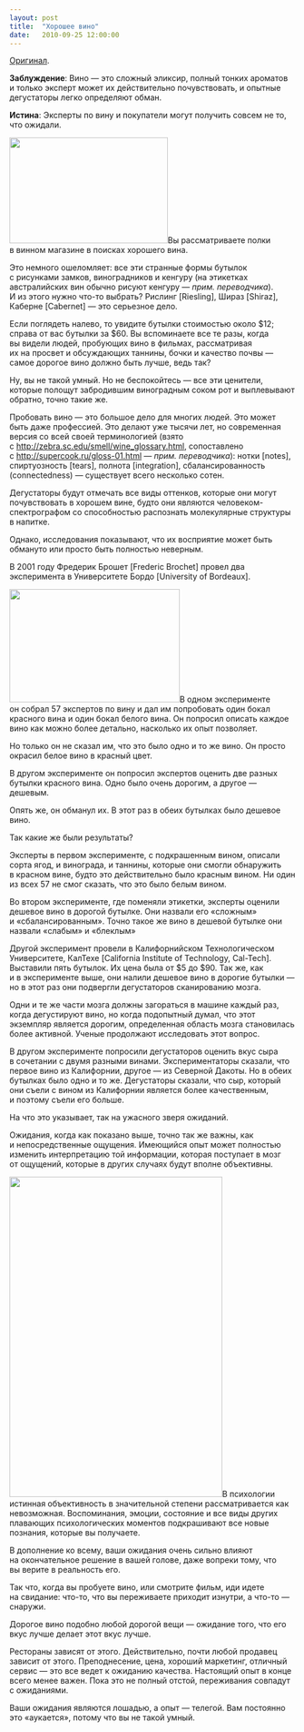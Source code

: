 ```yaml
---
layout: post
title:  "Хорошее вино"
date:   2010-09-25 12:00:00
---
```

<p><a href="http://youarenotsosmart.com/2010/02/24/fine-wine/">Оригинал</a>.</p>
<p><strong>Заблуждение</strong>: Вино — это сложный эликсир, полный тонких ароматов и только эксперт может их действительно почувствовать, и опытные дегустаторы легко определяют обман.</p>
<p><strong>Истина</strong>: Эксперты по вину и покупатели могут получить совсем не то, что ожидали.</p>
<p><a href="http://youarenotsosmart.ru/wp-content/uploads/2010/09/wine-tasting.jpg"><img height="186" width="279" alt="" src="https://web.archive.org/web/20140330025327im_/http://youarenotsosmart.ru/wp-content/uploads/2010/09/wine-tasting.jpg" title="wine-tasting" class="alignright size-full wp-image-91" /></a>Вы рассматриваете полки в винном магазине в поисках хорошего вина.</p>
<p>Это немного ошеломляет: все эти странные формы бутылок с рисунками замков, виноградников и кенгуру (на этикетках австралийских вин обычно рисуют кенгуру — <em>прим. переводчика</em>). И из этого нужно что-то выбрать? Рислинг [Riesling], Шираз [Shiraz], Каберне [Cabernet] — это серьезное дело.</p>
<p>Если поглядеть налево, то увидите бутылки стоимостью около $12; справа от вас бутылки за $60. Вы вспоминаете все те разы, когда вы видели людей, пробующих вино в фильмах, рассматривая их на просвет и обсуждающих таннины, бочки и качество почвы — самое дорогое вино должно быть лучше, ведь так?</p>
<p>Ну, вы не такой умный. Но не беспокойтесь — все эти ценители, которые полощут забродившим виноградным соком рот и выплевывают обратно, точно такие же.</p>
<p><span id="more-90"></span>Пробовать вино — это большое дело для многих людей. Это может быть даже профессией. Это делают уже тысячи лет, но современная версия со всей своей терминологией (взято с <a href="http://zebra.sc.edu/smell/wine_glossary.html">http://zebra.sc.edu/smell/wine_glossary.html</a>, сопоставлено с <a href="http://supercook.ru/gloss-01.html">http://supercook.ru/gloss-01.html</a> — <em>прим. переводчика</em>): нотки [notes], спиртуозность [tears], полнота [integration], сбалансированность (connectedness) — существует всего несколько сотен.</p>
<p>Дегустаторы будут отмечать все виды оттенков, которые они могут почувствовать в хорошем вине, будто они являются человеком-спектрографом со способностью распознать молекулярные структуры в напитке.</p>
<p>Однако, исследования показывают, что их восприятие может быть обмануто или просто быть полностью неверным.</p>
<p>В 2001 году Фредерик Брошет [Frederic Brochet] провел два эксперимента в Университете Бордо [University of Bordeaux].</p>
<p><a href="http://youarenotsosmart.ru/wp-content/uploads/2010/09/Wine-Tasting-2.jpg"><img height="199" width="300" alt="" src="https://web.archive.org/web/20140330025327im_/http://youarenotsosmart.ru/wp-content/uploads/2010/09/Wine-Tasting-2-300x199.jpg" title="Wine Tasting 2" class="alignleft size-medium wp-image-92" /></a>В одном эксперименте он собрал 57 экспертов по вину и дал им попробовать один бокал красного вина и один бокал белого вина. Он попросил описать каждое вино как можно более детально, насколько их опыт позволяет.</p>
<p>Но только он не сказал им, что это было одно и то же вино. Он просто окрасил белое вино в красный цвет.</p>
<p>В другом эксперименте он попросил экспертов оценить две разных бутылки красного вина. Одно было очень дорогим, а другое — дешевым.</p>
<p>Опять же, он обманул их. В этот раз в обеих бутылках было дешевое вино.</p>
<p>Так какие же были результаты?</p>
<p>Эксперты в первом эксперименте, с подкрашенным вином, описали сорта ягод, и винограда, и таннины, которые они смогли обнаружить в красном вине, будто это действительно было красным вином. Ни один из всех 57 не смог сказать, что это было белым вином.</p>
<p>Во втором эксперименте, где поменяли этикетки, эксперты оценили дешевое вино в дорогой бутылке. Они назвали его «сложным» и «сбалансированным». Точно такое же вино в дешевой бутылке они назвали «слабым» и «блеклым»</p>
<p>Другой эксперимент провели в Калифорнийском Технологическом Университете, КалТехе [California Institute of Technology, Cal-Tech]. Выставили пять бутылок. Их цена была от $5 до $90. Так же, как и в эксперименте выше, они налили дешевое вино в дорогие бутылки — но в этот раз они подвергли дегустаторов сканированию мозга.</p>
<p>Одни и те же части мозга должны загораться в машине каждый раз, когда дегустируют вино, но когда подопытный думал, что этот экземпляр является дорогим, определенная область мозга становилась более активной. Ученые продолжают исследовать этот вопрос.</p>
<p>В другом эксперименте попросили дегустаторов оценить вкус сыра в сочетании с двумя разными винами. Экспериментаторы сказали, что первое вино из Калифорнии, другое — из Северной Дакоты. Но в обеих бутылках было одно и то же. Дегустаторы сказали, что сыр, который они съели с вином из Калифорнии является более качественным, и поэтому съели его больше.</p>
<p>На что это указывает, так на ужасного зверя ожиданий.</p>
<p>Ожидания, когда как показано выше, точно так же важны, как и непосредственные ощущения. Имеющийся опыт может полностью изменить интерпретацию той информации, которая поступает в мозг от ощущений, которые в других случаях будут вполне объективны.</p>
<p><a href="http://youarenotsosmart.ru/wp-content/uploads/2010/09/wine-tasting-fancy.jpg"><img height="563" width="375" alt="" src="https://web.archive.org/web/20140330025327im_/http://youarenotsosmart.ru/wp-content/uploads/2010/09/wine-tasting-fancy.jpg" title="wine-tasting-fancy" class="alignright size-full wp-image-93" /></a>В психологии истинная объективность в значительной степени рассматривается как невозможная. Воспоминания, эмоции, состояние и все виды других плавающих психологических моментов подкрашивают все новые познания, которые вы получаете.</p>
<p>В дополнение ко всему, ваши ожидания очень сильно влияют на окончательное решение в вашей голове, даже вопреки тому, что вы верите в реальность его.</p>
<p>Так что, когда вы пробуете вино, или смотрите фильм, иди идете на свидание: что-то, что вы переживаете приходит изнутри, а что-то — снаружи.</p>
<p>Дорогое вино подобно любой дорогой вещи — ожидание того, что его вкус лучше делает этот вкус лучше.</p>
<p>Рестораны зависят от этого. Действительно, почти любой продавец зависит от этого. Преподнесение, цена, хороший маркетинг, отличный сервис — это все ведет к ожиданию качества. Настоящий опыт в конце всего менее важен. Пока это не полный отстой, переживания совпадут с ожиданиями.</p>
<p>Ваши ожидания являются лошадью, а опыт — телегой. Вам постоянно это «аукается», потому что вы не такой умный.</p>
